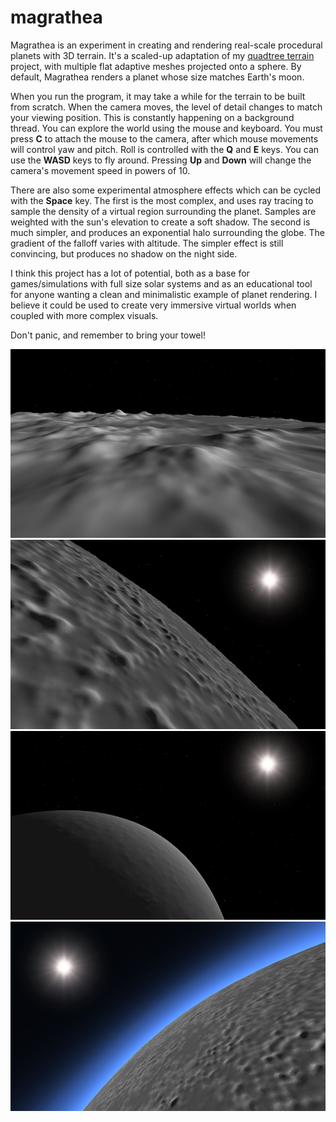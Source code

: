 # magrathea
Magrathea is an experiment in creating and rendering real-scale procedural planets with 3D terrain. It's a scaled-up adaptation of my [quadtree terrain](https://github.com/george7378/quadtree-terrain) project, with multiple flat adaptive meshes projected onto a sphere. By default, Magrathea renders a planet whose size matches Earth's moon.

When you run the program, it may take a while for the terrain to be built from scratch. When the camera moves, the level of detail changes to match your viewing position. This is constantly happening on a background thread. You can explore the world using the mouse and keyboard. You must press **C** to attach the mouse to the camera, after which mouse movements will control yaw and pitch. Roll is controlled with the **Q** and **E** keys. You can use the **WASD** keys to fly around. Pressing **Up** and **Down** will change the camera's movement speed in powers of 10.

There are also some experimental atmosphere effects which can be cycled with the **Space** key. The first is the most complex, and uses ray tracing to sample the density of a virtual region surrounding the planet. Samples are weighted with the sun's elevation to create a soft shadow. The second is much simpler, and produces an exponential halo surrounding the globe. The gradient of the falloff varies with altitude. The simpler effect is still convincing, but produces no shadow on the night side.

I think this project has a lot of potential, both as a base for games/simulations with full size solar systems and as an educational tool for anyone wanting a clean and minimalistic example of planet rendering. I believe it could be used to create very immersive virtual worlds when coupled with more complex visuals.

Don't panic, and remember to bring your towel!

![Low level](https://github.com/george7378/magrathea/blob/master/misc/readme/1.png)
![On orbit](https://github.com/george7378/magrathea/blob/master/misc/readme/2.png)
![High altitude](https://github.com/george7378/magrathea/blob/master/misc/readme/3.png)
![Atmosphere](https://github.com/george7378/magrathea/blob/master/misc/readme/4.png)